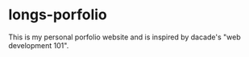 # longs-porfolio
This is my personal porfolio website and is inspired by dacade's "web development 101".
